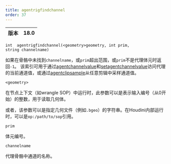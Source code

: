 ```yaml
---
title: agentrigfindchannel
order: 37
---
```

| 版本 | 18.0 |
| --- | --- |

`int  agentrigfindchannel(<geometry>geometry, int prim, string channelname)`

如果在骨骼中未找到`channelname`，或`prim`超出范围，或`prim`不是代理体元时返回`-1`。
该索引可用于通过[agentchannelvalue](/zh-cn/houdini-vex/crowds/agentchannelvalue "返回代理体元通道的当前值")和[setagentchannelvalue](setagentvalue.html "覆盖代理体元通道的值")访问代理的当前通道值，或通过[agentclipsample](/zh-cn/houdini-vex/crowds/agentclipsample "在指定时间采样代理动画剪辑的通道值")从任意剪辑中采样通道值。

`<geometry>`

在节点上下文（如wrangle SOP）中运行时，此参数可以是表示输入编号（从0开始）的整数，用于读取几何体。

或者，该参数可以是指定几何文件（例如`.bgeo`）的字符串。在Houdini内部运行时，可以是`op:/path/to/sop`引用。

`prim`

体元编号。

`channelname`

代理骨骼中通道的名称。
